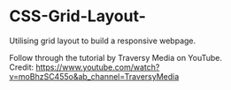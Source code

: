 # CSS-Grid-Layout-
Utilising grid layout to build a responsive webpage.

Follow through the tutorial by Traversy Media on YouTube. <br>
Credit: https://www.youtube.com/watch?v=moBhzSC455o&ab_channel=TraversyMedia
